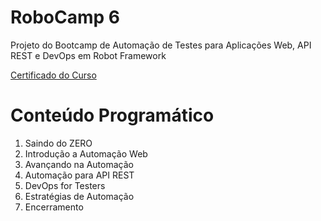 # RoboCamp 6
Projeto do Bootcamp de Automação de Testes para Aplicações Web, API REST e DevOps em Robot Framework

[Certificado do Curso](https://github.com/fernandaconde/robocamp6/blob/master/RoboCamp%206%20.pdf)

# Conteúdo Programático
1. Saindo do ZERO
2. Introdução a Automação Web
3. Avançando na Automação
4. Automação para API REST
5. DevOps for Testers
6. Estratégias de Automação
7. Encerramento
